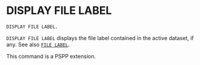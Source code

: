 # DISPLAY FILE LABEL

```
DISPLAY FILE LABEL.
```

`DISPLAY FILE LABEL` displays the file label contained in the active
dataset, if any.  See also [`FILE LABEL`](file-label.md).

This command is a PSPP extension.


